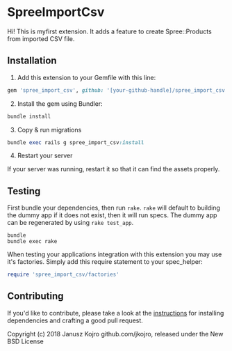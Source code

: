 # SpreeImportCsv

Hi! This is myfirst extension. It adds a feature to create Spree::Products from imported CSV file.

## Installation

1. Add this extension to your Gemfile with this line:
  ```ruby
  gem 'spree_import_csv', github: '[your-github-handle]/spree_import_csv'
  ```

2. Install the gem using Bundler:
  ```ruby
  bundle install
  ```

3. Copy & run migrations
  ```ruby
  bundle exec rails g spree_import_csv:install
  ```

4. Restart your server

  If your server was running, restart it so that it can find the assets properly.

## Testing

First bundle your dependencies, then run `rake`. `rake` will default to building the dummy app if it does not exist, then it will run specs. The dummy app can be regenerated by using `rake test_app`.

```shell
bundle
bundle exec rake
```

When testing your applications integration with this extension you may use it's factories.
Simply add this require statement to your spec_helper:

```ruby
require 'spree_import_csv/factories'
```


## Contributing

If you'd like to contribute, please take a look at the
[instructions](CONTRIBUTING.md) for installing dependencies and crafting a good
pull request.

Copyright (c) 2018 Janusz Kojro github.com/jkojro, released under the New BSD License
